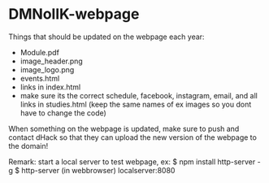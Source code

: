 # DMNollK-webpage

Things that should be updated on the webpage each year:
- Module.pdf
- image_header.png
- image_logo.png
- events.html
- links in index.html
- make sure its the correct schedule, facebook, instagram, email, and all links in studies.html
(keep the same names of ex images so you dont have to change the code)

When something on the webpage is updated, make sure to push and contact dHack so that they can upload the new version of the webpage to the domain!

Remark: 
start a local server to test webpage, ex:
$ npm install http-server -g
$ http-server
(in webbrowser) localserver:8080
